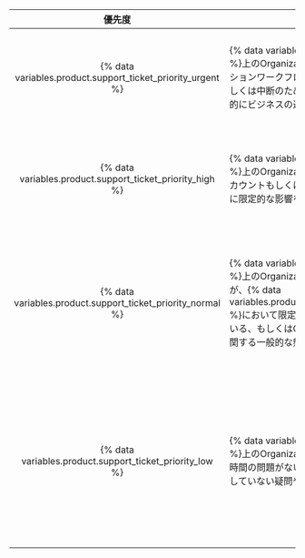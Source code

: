|                                優先度                                 | 説明                                                                                                                                                                                                                              | サンプル                      |
|:------------------------------------------------------------------:| ------------------------------------------------------------------------------------------------------------------------------------------------------------------------------------------------------------------------------- | ------------------------- |
| {% data variables.product.support_ticket_priority_urgent %} | {% data variables.product.prodname_ghe_cloud %}上のOrganizationあるいはEnterpriseのプロダクションワークフローが、重大なサービスのエラーもしくは中断のために失敗しており、その失敗が直接的にビジネスの運用に影響している。                                                                          | <ul><li>{% data variables.product.prodname_dotcom_the_website %}のエラーもしくは中断が、OrganizationもしくはEnterpriseのすべてのメンバーに対し、中核的なGitもしくはWebアプリケーションの機能に影響している。</li></ul> |
|  {% data variables.product.support_ticket_priority_high %}  | {% data variables.product.prodname_ghe_cloud %}上のOrganizationもしくはEnterpriseにおけるアカウントもしくはセキュリティの問題が、ビジネスに限定的な影響を及ぼしている。                                                                                                   | <ul><li>OrganizationあるいはEnterpriseのオーナーが、意図せずOrganizationを削除した。</li><li>OrganizationあるいはEnterpriseのメンバーが、コミット、Issue、プルリクエスト、Issueへの添付ファイル内でセンシティブなデータをアップロードした。</li></ul> |
| {% data variables.product.support_ticket_priority_normal %} | {% data variables.product.prodname_ghe_cloud %}上のOrganizationあるいはEnterpriseのメンバーが、{% data variables.product.prodname_dotcom_the_website %}において限定的あるいは中程度の問題を体験している、もしくはOrganizatonもしくはEnterpriseに関する一般的な懸念や疑問がある。 | <ul><li>OrganizationもしくはEnterpriseのためのAPIや機能の利用についての疑問</li><li>{% data variables.product.company_short %}が提供しているOrganizationのデータ移行のためのツールについての問題</li><li>OrganizationあるいはEnterpriseに関係する機能が、期待どおりに動作していない</li><li>OrganizationあるいはEnterpriseに関する一般的なセキュリティの疑問</li></ul> |
|  {% data variables.product.support_ticket_priority_low %}   | {% data variables.product.prodname_ghe_cloud %}上のOrganizationあるいはEnterpriseに関して、時間の問題がない、あるいはチームの生産性を阻害していない疑問や提案がある。                                                                                                    | <ul><li>OrganizationあるいはEnterpriseによる過剰なリソースの利用</li><li>ヘルスチェックのリクエスト</li><li>Gists、通知、ウィキ、{% data variables.product.prodname_pages %}、{% data variables.product.prodname_desktop %}、Atom、あるいはその他のOrganizationあるいはEnterpriseについての周辺サービスや機能の利用に関する支援</li><li>機能リクエスト</li><li>製品のフィードバック</li></ul> |
